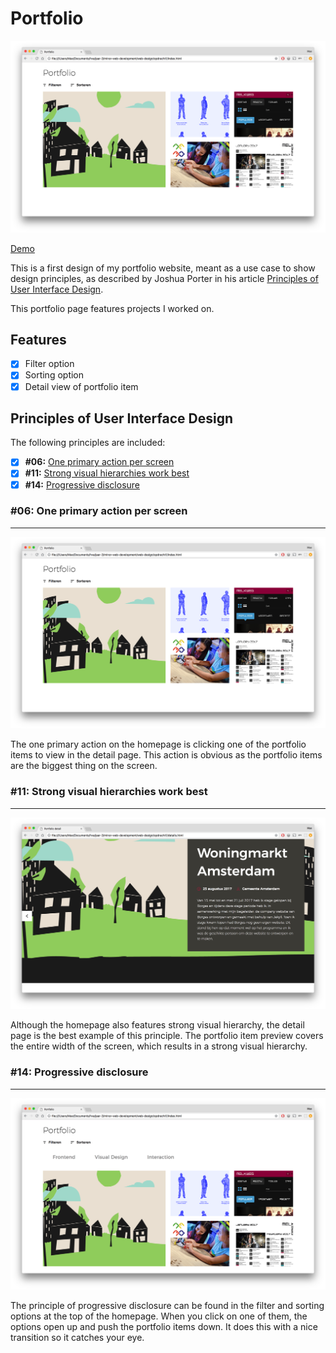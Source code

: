 # Portfolio

![Preview](screenshots/preview.png)

[Demo](https://vriesm060.github.io/web-design/opdracht1/)

This is a first design of my portfolio website, meant as a use case to show design principles, as described by Joshua Porter in his article [Principles of User Interface Design](http://bokardo.com/principles-of-user-interface-design/).

This portfolio page features projects I worked on.

## Features

* [x] Filter option
* [x] Sorting option
* [x] Detail view of portfolio item

## Principles of User Interface Design

The following principles are included:

* [x] **#06:** [One primary action per screen](#one-primary-action-per-screen)
* [x] **#11:** [Strong visual hierarchies work best](#strong-visual-hierarchies-work-best)
* [x] **#14:** [Progressive disclosure](#progressive-disclosure)

### #06: One primary action per screen
---

![Preview](screenshots/preview.png)

The one primary action on the homepage is clicking one of the portfolio items to view in the detail page. This action is obvious as the portfolio items are the biggest thing on the screen.

### #11: Strong visual hierarchies work best
---

![Preview](screenshots/detail.png)

Although the homepage also features strong visual hierarchy, the detail page is the best example of this principle. The portfolio item preview covers the entire width of the screen, which results in a strong visual hierarchy.

### #14: Progressive disclosure
---

![Preview](screenshots/filter.png)

The principle of progressive disclosure can be found in the filter and sorting options at the top of the homepage. When you click on one of them, the options open up and push the portfolio items down. It does this with a nice transition so it catches your eye.
